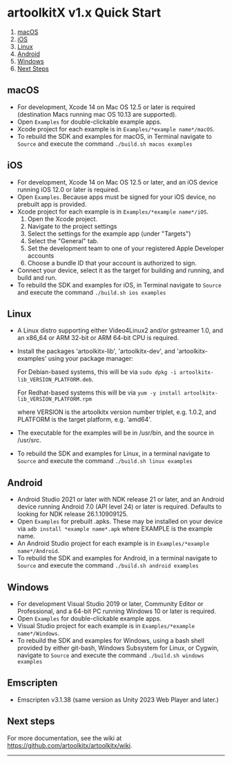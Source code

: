 # artoolkitX v1.x Quick Start
1. [macOS](#macos)
2. [iOS](#ios)
3. [Linux](#linux)
4. [Android](#android)
5. [Windows](#windows)
6. [Next Steps](#next-steps)

## macOS
* For development, Xcode 14 on Mac OS 12.5 or later is required (destination Macs running mac OS 10.13 are supported).
* Open `Examples` for double-clickable example apps.
* Xcode project for each example is in `Examples/*example name*/macOS`.
* To rebuild the SDK and examples for macOS, in Terminal navigate to `Source` and execute the command `./build.sh macos examples`

## iOS 
* For development, Xcode 14 on Mac OS 12.5 or later, and an iOS device running iOS 12.0 or later is required.
* Open `Examples`. Because apps must be signed for your iOS device, no prebuilt app is provided.
* Xcode project for each example is in `Examples/*example name*/iOS`.
    1. Open the Xcode project.
    2. Navigate to the project settings
    3. Select the settings for the example app (under "Targets")
    4. Select the "General" tab.
    5. Set the development team to one of your registered Apple Developer accounts
    6. Choose a bundle ID that your account is authorized to sign. 
* Connect your device, select it as the target for building and running, and build and run.
* To rebuild the SDK and examples for iOS, in Terminal navigate to `Source` and execute the command `./build.sh ios examples`

## Linux
* A Linux distro supporting either Video4Linux2 and/or gstreamer 1.0, and an x86_64 or ARM 32-bit or ARM 64-bit CPU is required.
* Install the packages 'artoolkitx-lib', 'artoolkitx-dev', and 'artoolkitx-examples' using your package manager:
    
    For Debian-based systems, this will be via `sudo dpkg -i artoolkitx-lib_VERSION_PLATFORM.deb`.
    
    For Redhat-based systems this will be via `yum -y install artoolkitx-lib_VERSION_PLATFORM.rpm`
    
    where VERSION is the artoolkitx version number triplet, e.g. 1.0.2, and PLATFORM is the target platform, e.g. 'amd64'.
* The executable for the examples will be in /usr/bin, and the source in /usr/src.
* To rebuild the SDK and examples for Linux, in a terminal navigate to `Source` and execute the command `./build.sh linux examples`

## Android
* Android Studio 2021 or later with NDK release 21 or later, and an Android device running Android 7.0 (API level 24) or later is required. Defaults to looking for NDK release 26.1.10909125.
* Open `Examples` for prebuilt .apks. These may be installed on your device via `adb install *example name*.apk` where EXAMPLE is the example name.
* An Android Studio project for each example is in `Examples/*example name*/Android`.
* To rebuild the SDK and examples for Android, in a terminal navigate to `Source` and execute the command `./build.sh android examples`

## Windows
* For development Visual Studio 2019 or later, Community Editor or Professional, and a 64-bit PC running Windows 10 or later is required.
* Open `Examples` for double-clickable example apps.
* Visual Studio project for each example is in `Examples/*example name*/Windows`. 
* To rebuild the SDK and examples for Windows, using a bash shell provided by either git-bash, Windows Subsystem for Linux, or Cygwin, navigate to `Source` and execute the command `./build.sh windows examples`

## Emscripten
* Emscripten v3.1.38 (same version as Unity 2023 Web Player and later.)

## Next steps

For more documentation, see the wiki at <https://github.com/artoolkitx/artoolkitx/wiki>.

----

